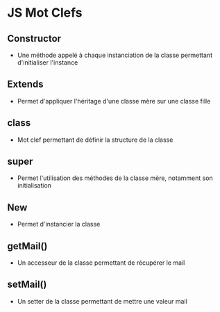 # JS Mot Clefs

## Constructor
- Une méthode appelé à chaque instanciation de la classe permettant d'initialiser l'instance

## Extends
- Permet d'appliquer l'héritage d'une classe mère sur une classe fille

## class
- Mot clef permettant de définir la structure de la classe

## super
- Permet l'utilisation des méthodes de la classe mère, notamment son initialisation

## New
- Permet d'instancier la classe

## getMail()
- Un accesseur de la classe permettant de récupérer le mail

## setMail()
- Un setter de la classe permettant de mettre une valeur mail